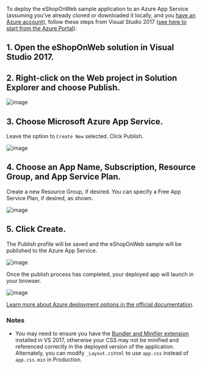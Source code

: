 To deploy the eShopOnWeb sample application to an Azure App Service (assuming you've already cloned or downloaded it locally, and you [have an Azure account](https://azure.microsoft.com/en-us/free/)), follow these steps from Visual Studio 2017 ([see here to start from the Azure Portal](https://github.com/dotnet-architecture/eShopOnWeb/wiki/Deploying-to-Azure-App-Service-(via-Azure-Portal))):

## 1. Open the eShopOnWeb solution in Visual Studio 2017.

## 2. Right-click on the Web project in Solution Explorer and choose Publish.

![image](https://user-images.githubusercontent.com/782127/29099490-bd993a7c-7c73-11e7-8197-f0b2b49692ca.png)

## 3. Choose Microsoft Azure App Service.
Leave the option to `Create New` selected. Click Publish.

![image](https://user-images.githubusercontent.com/782127/29099518-e2ac1258-7c73-11e7-898a-a953a13f98bb.png)

## 4. Choose an App Name, Subscription, Resource Group, and App Service Plan. 
Create a new Resource Group, if desired. You can specify a Free App Service Plan, if desired, as shown.

![image](https://user-images.githubusercontent.com/782127/29099600-5c4876e2-7c74-11e7-9174-5ce83a079d6e.png)

## 5. Click Create.
The Publish profile will be saved and the eShopOnWeb sample will be published to the Azure App Service.

![image](https://user-images.githubusercontent.com/782127/29100222-4fcef162-7c78-11e7-9c3b-a2513327b83b.png)

Once the publish process has completed, your deployed app will launch in your browser.

![image](https://user-images.githubusercontent.com/782127/29151354-ae44c5c4-7d4e-11e7-9ea7-7db1ddc08994.png)

[Learn more about Azure deployment options in the official documentation](https://docs.microsoft.com/en-us/azure/app-service-web/web-sites-deploy).

### Notes

- You may need to ensure you have the [Bundler and Minifier extension](https://docs.microsoft.com/en-us/aspnet/core/client-side/bundling-and-minification) installed in VS 2017, otherwise your CSS may not be minified and referenced correctly in the deployed version of the application. Alternately, you can modify `_Layout.cshtml` to use `app.css` instead of `app.css.min` in Production.
